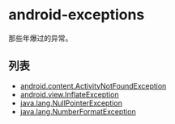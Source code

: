 # android-exceptions

那些年爆过的异常。

## 列表

* [android.content.ActivityNotFoundException](./exceptions/android.content.ActivityNotFoundException.md)
* [android.view.InflateException](./exceptions/android.view.InflateException.md)
* [java.lang.NullPointerException](./exceptions/java.lang.NullPointerException.md)
* [java.lang.NumberFormatException](./exceptions/java.lang.NumberFormatException.md)
